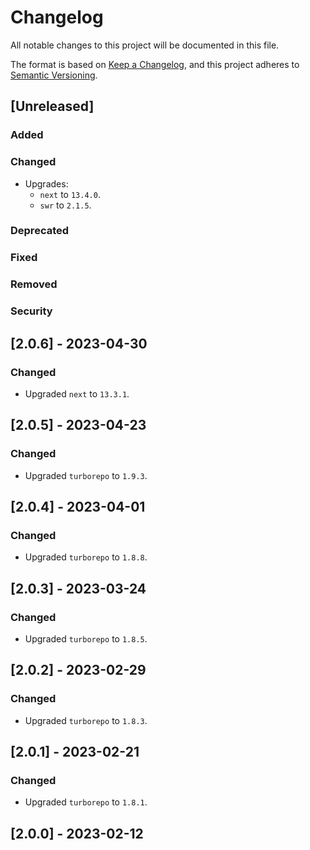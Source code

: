 # Changelog

All notable changes to this project will be documented in this file.

The format is based on [Keep a Changelog](https://keepachangelog.com/en/1.0.0/),
and this project adheres to [Semantic Versioning](https://semver.org/spec/v2.0.0.html).

## [Unreleased]

### Added

### Changed

-   Upgrades:
    -   `next` to `13.4.0`.
    -   `swr` to `2.1.5`.

### Deprecated

### Fixed

### Removed

### Security

## [2.0.6] - 2023-04-30

### Changed

-   Upgraded `next` to `13.3.1`.

## [2.0.5] - 2023-04-23

### Changed

-   Upgraded `turborepo` to `1.9.3`.

## [2.0.4] - 2023-04-01

### Changed

-   Upgraded `turborepo` to `1.8.8`.

## [2.0.3] - 2023-03-24

### Changed

-   Upgraded `turborepo` to `1.8.5`.

## [2.0.2] - 2023-02-29

### Changed

-   Upgraded `turborepo` to `1.8.3`.

## [2.0.1] - 2023-02-21

### Changed

-   Upgraded `turborepo` to `1.8.1`.

## [2.0.0] - 2023-02-12
